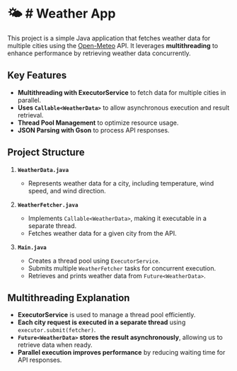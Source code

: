 # 🌤 # Weather App

This project is a simple Java application that fetches weather data for multiple cities using the [Open-Meteo](https://open-meteo.com/) API. It leverages **multithreading** to enhance performance by retrieving weather data concurrently.

## Key Features
- **Multithreading with ExecutorService** to fetch data for multiple cities in parallel.
- **Uses `Callable<WeatherData>`** to allow asynchronous execution and result retrieval.
- **Thread Pool Management** to optimize resource usage.
- **JSON Parsing with Gson** to process API responses.

## Project Structure

1. **`WeatherData.java`**
   - Represents weather data for a city, including temperature, wind speed, and wind direction.

2. **`WeatherFetcher.java`**
   - Implements `Callable<WeatherData>`, making it executable in a separate thread.
   - Fetches weather data for a given city from the API.

3. **`Main.java`**
   - Creates a thread pool using `ExecutorService`.
   - Submits multiple `WeatherFetcher` tasks for concurrent execution.
   - Retrieves and prints weather data from `Future<WeatherData>`.


## Multithreading Explanation
- **ExecutorService** is used to manage a thread pool efficiently.
- **Each city request is executed in a separate thread** using `executor.submit(fetcher)`.
- **`Future<WeatherData>` stores the result asynchronously**, allowing us to retrieve data when ready.
- **Parallel execution improves performance** by reducing waiting time for API responses.





